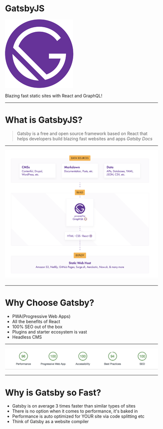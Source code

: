 # GatsbyJS

![xkcd on standards](./gatsbyLogo.png)

Blazing fast static sites with React and GraphQL!

---

# What is GatsbyJS?



> Gatsby is a free and open source framework based on React that helps developers build blazing fast websites and apps
> <cite>Gatsby Docs</cite>

---

![Display](./gatsbygraph.png)




---

# Why Choose Gatsby?

* PWA(Progressive Web Apps)
* All the benefits of React
* 100% SEO out of the box
* Plugins and starter ecosystem is vast
* Headless CMS

---

![Performance](./performance.png)

---

# Why is Gatsby so Fast?

* Gatsby is on average 3 times faster than similar types of sites
* There is no option when it comes to performance, it's baked in
* Performance is auto optimized for YOUR site via code splitting etc
* Think of Gatsby as a website compiler
